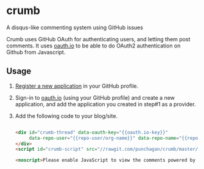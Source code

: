 crumb
======

A disqus-like commenting system using GitHub issues

Crumb uses GitHub OAuth for authenticating users, and letting them post
comments.  It uses [oauth.io](https://oauth.io/) to be able to do OAuth2
authentication on Github from Javascript.

## Usage

1. [Register a new application](https://github.com/settings/applications/new) in
  your GitHub profile.

2. Sign-in to [oauth.io](https://oauth.io/) (using your GitHub profile) and
  create a new application, and add the application you created in step#1 as a
  provider.

3. Add the following code to your blog/site.

    ```html

    <div id="crumb-thread" data-oauth-key="{{oauth.io-key}}"
         data-repo-user="{{repo-user/org-name}}" data-repo-name="{{repo-name}}" >
    </div>
    <script id="crumb-script" src="//rawgit.com/punchagan/crumb/master/public/javascripts/main-built.js"></script>

    <noscript>Please enable JavaScript to view the comments powered by Crumb.</a></noscript>

    ```
